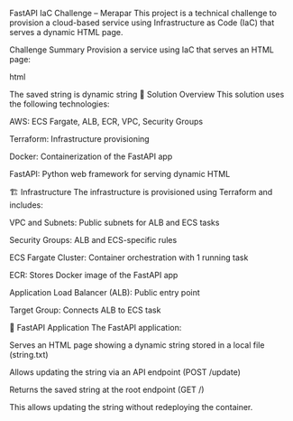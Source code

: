 FastAPI IaC Challenge – Merapar
This project is a technical challenge to provision a cloud-based service using Infrastructure as Code (IaC) that serves a dynamic HTML page.

Challenge Summary
Provision a service using IaC that serves an HTML page:

html

The saved string is dynamic string
🚀 Solution Overview This solution uses the following technologies:

AWS: ECS Fargate, ALB, ECR, VPC, Security Groups

Terraform: Infrastructure provisioning

Docker: Containerization of the FastAPI app

FastAPI: Python web framework for serving dynamic HTML

🏗️ Infrastructure The infrastructure is provisioned using Terraform and includes:

VPC and Subnets: Public subnets for ALB and ECS tasks

Security Groups: ALB and ECS-specific rules

ECS Fargate Cluster: Container orchestration with 1 running task

ECR: Stores Docker image of the FastAPI app

Application Load Balancer (ALB): Public entry point

Target Group: Connects ALB to ECS task

🐳 FastAPI Application The FastAPI application:

Serves an HTML page showing a dynamic string stored in a local file (string.txt)

Allows updating the string via an API endpoint (POST /update)

Returns the saved string at the root endpoint (GET /)

This allows updating the string without redeploying the container.
